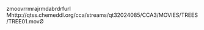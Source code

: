    zmoov   rrmra   jrmda   brdrf    url    Mhttp://qtss.chemeddl.org/cca/streams/qt32024085/CCA3/MOVIES/TREES/TREE01.mov Ø
